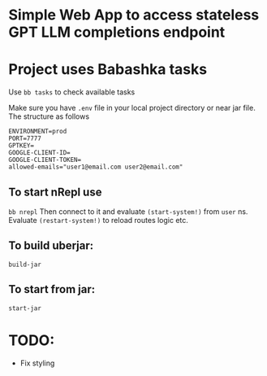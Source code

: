 # Simple Web App to access stateless GPT LLM completions endpoint

# Project uses Babashka tasks

Use `bb tasks` to check available tasks

Make sure you have `.env` file in your local project directory or near jar file. 
The structure as follows
```
ENVIRONMENT=prod
PORT=7777
GPTKEY=
GOOGLE-CLIENT-ID=
GOOGLE-CLIENT-TOKEN=
allowed-emails="user1@email.com user2@email.com"

```

## To start nRepl use
`bb nrepl`
Then connect to it and evaluate `(start-system!)` from `user` ns. 
Evaluate `(restart-system!)` to reload routes logic etc. 

## To build uberjar:
`build-jar`

## To start from jar:
`start-jar`

# TODO:
- Fix styling
